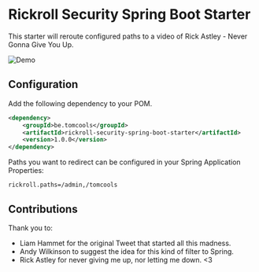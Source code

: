 # Rickroll Security Spring Boot Starter

This starter will reroute configured paths to a video of Rick Astley - Never Gonna Give You Up.

![Demo](https://github.com/TomCools/rickroll-security-spring-boot-starter/blob/master/static/rickroll-demo.gif)

## Configuration

Add the following dependency to your POM.

```xml
<dependency>
    <groupId>be.tomcools</groupId>
    <artifactId>rickroll-security-spring-boot-starter</artifactId>
    <version>1.0.0</version>
</dependency>
```

Paths you want to redirect can be configured in your Spring Application Properties:

```
rickroll.paths=/admin,/tomcools
```


## Contributions
Thank you to:
- Liam Hammet for the original Tweet that started all this madness.
- Andy Wilkinson to suggest the idea for this kind of filter to Spring.
- Rick Astley for never giving me up, nor letting me down. <3